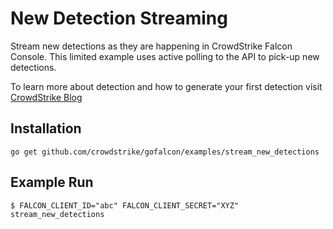 # New Detection Streaming

Stream new detections as they are happening in CrowdStrike Falcon Console.
This limited example uses active polling to the API to pick-up new detections.

To learn more about detection and how to generate your first detection visit [CrowdStrike Blog](https://www.crowdstrike.com/blog/tech-center/generate-your-first-detection/)

## Installation

```
go get github.com/crowdstrike/gofalcon/examples/stream_new_detections
```

## Example Run

```
$ FALCON_CLIENT_ID="abc" FALCON_CLIENT_SECRET="XYZ" stream_new_detections
```
